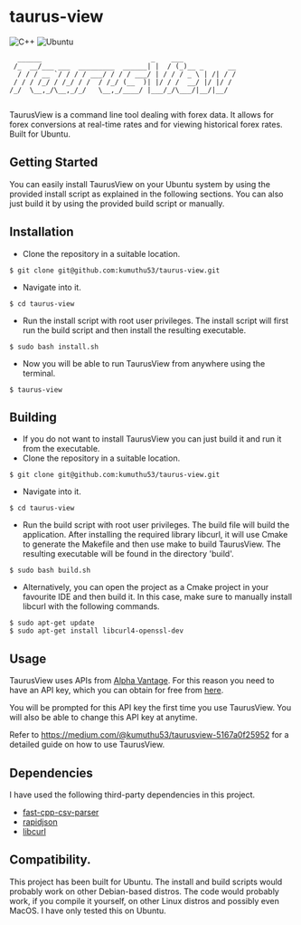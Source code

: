 # taurus-view
![C++](https://img.shields.io/badge/c++-%2300599C.svg?style=for-the-badge&logo=c%2B%2B&logoColor=white)
![Ubuntu](https://img.shields.io/badge/Ubuntu-E95420?style=for-the-badge&logo=ubuntu&logoColor=white)

```
  ______                           _    ___             
 /_  __/___ ___  _________  ______| |  / (_)__ _      __
  / / / __ `/ / / / ___/ / / / ___/ | / / / _ \ | /| / /
 / / / /_/ / /_/ / /  / /_/ (__  )| |/ / /  __/ |/ |/ / 
/_/  \__,_/\__,_/_/   \__,_/____/ |___/_/\___/|__/|__/  
                                                        
```

TaurusView is a command line tool dealing with forex data. It allows for forex conversions at real-time rates and for viewing historical forex rates. Built for Ubuntu.

## Getting Started

You can easily install TaurusView on your Ubuntu system by using the provided install script as explained in the following sections. You can also just build it by using the provided build script or manually. 

## Installation

* Clone the repository in a suitable location.

```shell
$ git clone git@github.com:kumuthu53/taurus-view.git
```

* Navigate into it.

```shell
$ cd taurus-view
```
* Run the install script with root user privileges. The install script will first run the build script and then install the resulting executable.

```shell
$ sudo bash install.sh
```
* Now you will be able to run TaurusView from anywhere using the terminal.
```shell
$ taurus-view
```

## Building

* If you do not want to install TaurusView you can just build it and run it from the executable.
* Clone the repository in a suitable location.

```shell
$ git clone git@github.com:kumuthu53/taurus-view.git
```

* Navigate into it.

```shell
$ cd taurus-view
```
* Run the build script with root user privileges. The build file will build the application. After installing the required library libcurl, it will use Cmake to generate the Makefile and then use make to build TaurusView. The resulting executable will be found in the directory 'build'. 

```shell
$ sudo bash build.sh
```
* Alternatively, you can open the project as a Cmake project in your favourite IDE and then build it. In this case, make sure to manually install libcurl with the following commands.
```shell
$ sudo apt-get update
$ sudo apt-get install libcurl4-openssl-dev
```
## Usage

TaurusView uses APIs from [Alpha Vantage](https://www.alphavantage.co/). For this reason you need to have an API key, which you can obtain for free from [here](https://www.alphavantage.co/support/#).

You will be prompted for this API key the first time you use TaurusView. You will also be able to change this API key at anytime.

Refer to https://medium.com/@kumuthu53/taurusview-5167a0f25952 for a detailed guide on how to use TaurusView.

## Dependencies

I have used the following third-party dependencies in this project.
* [fast-cpp-csv-parser](https://github.com/ben-strasser/fast-cpp-csv-parser)
* [rapidjson](https://github.com/Tencent/rapidjson)
* [libcurl](https://curl.se/libcurl/)

## Compatibility.

This project has been built for Ubuntu. The install and build scripts would probably work on other Debian-based distros. The code would probably work, if you compile it yourself, on other Linux distros and possibly even MacOS. I have only tested this on Ubuntu.


